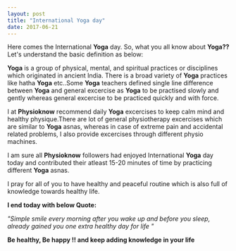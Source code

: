 ```yaml
---
layout: post
title: "International Yoga day"
date: 2017-06-21
---
```



<p>Here comes the International  <b>Yoga</b> day. So, what you all know about <b>Yoga?? </b> Let's understand the basic definition as below:</p>

<p><b>Yoga</b> is a group of physical, mental, and spiritual practices or disciplines which originated in ancient India. There is a broad variety of <b>Yoga</b> practices like hatha <b>Yoga</b> etc..Some <b>Yoga</b> teachers defined single line difference between <b>Yoga</b> and general excercise as <b>Yoga</b> to be practised slowly and gently whereas general excercise to be practiced quickly and with force.</p>

<p> I at <b>Physioknow</b> recommend daily <b>Yoga</b> excercises to keep calm mind and healthy physique.There are lot of general physiotherapy excercises which are similar to <b>Yoga</b> asnas, whereas in case of extreme pain and accidental related problems, I also provide excercises through different physio machines.</p>

<p>I am sure all <b>Physioknow</b> followers had enjoyed International <b>Yoga</b> day today and contributed their atleast 15-20 minutes of time by practicing different <b>Yoga</b> asnas.</p>

<p>I pray for all of you to have healthy and peaceful routine which is also full of knowledge towards healthy life.</p>

<p><b>I end today with below Quote: </b></p>

<p><i>"Simple smile every morning after you wake up and before you sleep, already gained you one extra healthy day for life " </i></p>

<p><b>Be healthy, Be happy !! and keep adding knowledge in your life</b></p>




